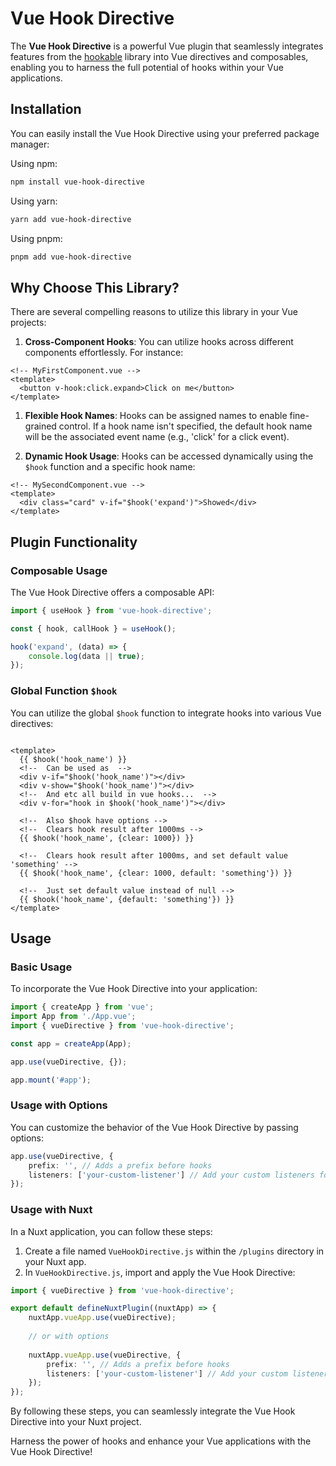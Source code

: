 # Vue Hook Directive
The **Vue Hook Directive** is a powerful Vue plugin 
that seamlessly integrates features from the [hookable](https://www.npmjs.com/package/hookable) library into Vue directives and composables, enabling you to harness the full potential of hooks within your Vue applications.

## Installation
You can easily install the Vue Hook Directive using your preferred package manager:

Using npm:
```bash
npm install vue-hook-directive
```
Using yarn:
```bash
yarn add vue-hook-directive
```
Using pnpm:
```bash
pnpm add vue-hook-directive
```

## Why Choose This Library?
There are several compelling reasons to utilize this library in your Vue projects:

1. **Cross-Component Hooks**: You can utilize hooks across different components effortlessly. For instance:

```vue
<!-- MyFirstComponent.vue -->
<template>
  <button v-hook:click.expand>Click on me</button>
</template>
```

1. **Flexible Hook Names**: Hooks can be assigned names to enable fine-grained control. 
   If a hook name isn't specified, the default hook name will be the associated event name (e.g., 'click' for a click event).

2. **Dynamic Hook Usage**: Hooks can be accessed dynamically using the `$hook` function and a specific hook name:

```vue
<!-- MySecondComponent.vue -->
<template>
  <div class="card" v-if="$hook('expand')">Showed</div>
</template>
```


## Plugin Functionality

### Composable Usage

The Vue Hook Directive offers a composable API:

```ts
import { useHook } from 'vue-hook-directive';

const { hook, callHook } = useHook();

hook('expand', (data) => {
    console.log(data || true);
});
```

### Global Function `$hook`
You can utilize the global `$hook` function to integrate hooks into various Vue directives:

```vue

<template>
  {{ $hook('hook_name') }}
  <!--  Can be used as  -->
  <div v-if="$hook('hook_name')"></div>
  <div v-show="$hook('hook_name')"></div>
  <!--  And etc all build in vue hooks...  -->
  <div v-for="hook in $hook('hook_name')"></div>

  <!--  Also $hook have options -->
  <!--  Clears hook result after 1000ms -->
  {{ $hook('hook_name', {clear: 1000}) }}

  <!--  Clears hook result after 1000ms, and set default value 'something' -->
  {{ $hook('hook_name', {clear: 1000, default: 'something'}) }}

  <!--  Just set default value instead of null -->
  {{ $hook('hook_name', {default: 'something'}) }}
</template>
```

## Usage

### Basic Usage
To incorporate the Vue Hook Directive into your application:

```ts
import { createApp } from 'vue';
import App from './App.vue';
import { vueDirective } from 'vue-hook-directive';

const app = createApp(App);

app.use(vueDirective, {});

app.mount('#app');
```

### Usage with Options
You can customize the behavior of the Vue Hook Directive by passing options:
```ts
app.use(vueDirective, {
    prefix: '', // Adds a prefix before hooks
    listeners: ['your-custom-listener'] // Add your custom listeners for v-hook directive
});
```

### Usage with Nuxt
In a Nuxt application, you can follow these steps:
1. Create a file named `VueHookDirective.js` within the `/plugins` directory in your Nuxt app.
2. In `VueHookDirective.js`, import and apply the Vue Hook Directive:


```ts
import { vueDirective } from 'vue-hook-directive';

export default defineNuxtPlugin((nuxtApp) => {
    nuxtApp.vueApp.use(vueDirective);
    
    // or with options
    
    nuxtApp.vueApp.use(vueDirective, {
        prefix: '', // Adds a prefix before hooks
        listeners: ['your-custom-listener'] // Add your custom listeners for v-hook directive
    });
});
```

By following these steps, you can seamlessly integrate the Vue Hook Directive into your Nuxt project.

Harness the power of hooks and enhance your Vue applications with the Vue Hook Directive!
